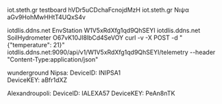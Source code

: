 iot.steth.gr    testboard     hVDr5uCDchaFcnojdMzH
iot.steth.gr    Νιψα   aGv9HohMwHHtT4UQxS4v

iotdlis.ddns.net    EnvStation      W1V5xRdXfg1qd9QhSEYI
iotdlis.ddns.net    SoilHydrometer  O67vK10JI8lbCd4SeVOY
curl -v -X POST -d "{\"temperature\": 21}" iotdlis.ddns.net:9090/api/v1/W1V5xRdXfg1qd9QhSEYI/telemetry --header "Content-Type:application/json"

wunderground
Nipsa:
DeviceID:  INIPSA1       
DeviceKEY: aBfr1dXZ

Alexandroupoli:
DeviceID:   IALEXA57
DeviceKEY:  PeAn8nTK
